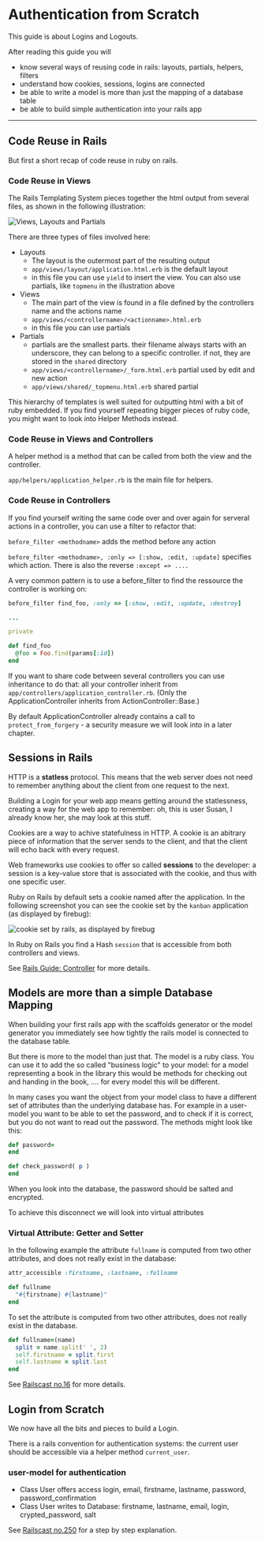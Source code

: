 Authentication from Scratch
===========================

This guide is about Logins and Logouts.

After reading this guide you will

* know several ways of reusing code in rails: layouts, partials, helpers, filters
* understand how cookies, sessions, logins are connected
* be able to write a model is more than just the mapping of a database table
* be able to build simple authentication into your rails app

------------------------------------------------------------

Code Reuse in Rails
-------------------

But first a short recap of code reuse in ruby on rails.


### Code Reuse in Views 

The Rails Templating System pieces together the html output
from several files, as shown in the following illustration:

![Views, Layouts and Partials](images/layout_view_partial.svg)

There are three types of files involved here:

* Layouts
  * The layout is the outermost part of the resulting output
  * `app/views/layout/application.html.erb` is the default layout
  * in this file you can use `yield` to insert the view. You can also use partials, like `topmenu` in the illustration above
* Views
  * The main part of the view is found in a file defined by the controllers name and the actions name
  * `app/views/<controllername>/<actionname>.html.erb` 
  * in this file you can use partials
* Partials
  * partials are the smallest parts. their filename always starts with an
    underscore, they can belong to a specific controller. if not, they are
    stored in the `shared` directory 
  * `app/views/<controllername>/_form.html.erb` partial used by edit and new action
  * `app/views/shared/_topmenu.html.erb` shared partial

This hierarchy of templates is well suited for outputting html with a bit of
ruby embedded. If you find yourself repeating bigger pieces of ruby code, you
might want to look into Helper Methods instead.

### Code Reuse in Views and Controllers

A helper method is a method that can be called from
both the view and the controller.  

`app/helpers/application_helper.rb` is the main file
for helpers.  


### Code Reuse in Controllers

If you find yourself writing the same code over and over
again for serveral actions in a controller, you can use
a filter to refactor that:

`before_filter <methodname>`  adds the method before any action

`before_filter <methodname>, :only => [:show, :edit, :update]`  specifies which
action. There is also the reverse `:except => ....`

A very common pattern is to use a before_filter to find
the ressource the controller is working on:

``` ruby
before_filter find_foo, :only => [:show, :edit, :update, :destroy]

...

private

def find_foo
  @foo = Foo.find(params[:id])
end
```

If you want to share code between several controllers
you can use inheritance to do that:
all your controller inherit from `app/controllers/application_controller.rb`.
(Only the ApplicationController inherits from ActionController::Base.)

By default ApplicationController already contains a call to
`protect_from_forgery` - a security measure we will look into in a later chapter.


Sessions in Rails 
------------------

HTTP is a **statless** protocol. This means that the web server
does not need to remember anything about the client from one
request to the next.  

Building a Login for your web app means getting around the
statlessness, creating a way for the web app to remember: oh, this is user
Susan, I already know her, she may look at this stuff.

Cookies are a way to achive statefulness in HTTP. A cookie
is an abitrary piece of information that the server sends to the
client, and that the client will echo back with every request.

Web frameworks use cookies to offer so called **sessions** to the
developer: a session is a key-value store that is associated with
the cookie, and thus with one specific user.

Ruby on Rails by default sets a cookie named after the application.
In the following screenshot you can see the cookie set by the `kanban`
application (as displayed by firebug):


![cookie set by rails,  as displayed by firebug](images/rails-cookie.png)

In Ruby on Rails you find a Hash `session` that is accessible from
both controllers and views.

See [Rails Guide: Controller](http://guides.rubyonrails.org/action_controller_overview.html#session)
for more details.



Models are more than a simple Database Mapping
--------------

When building your first rails app with the scaffolds generator
or the model generator you immediately see how tightly the
rails model is connected to the database table.

But there is more to the model than just that.  The model 
is a ruby class. You can use it to add the so called "business logic"
to your model:  for a model representing a book in the library
this would be methods for checking out and handing in the book, .... for
every model this will be different.

In many cases you want the object from your model class 
to have a different set of attributes than the underlying database has.
For example in a user-model you want to be able to set the password,
and to check if it is correct, but you do not want to read out the password.
The methods might look like this:

``` ruby
def password=
end

def check_password( p )
end
```

When you look into the database, the password should be salted and encrypted.

To achieve this disconnect we will look into virtual attributes 

### Virtual Attribute: Getter and Setter

In the following example the attribute `fullname`
is computed from two other attributes, and does not really
exist in the database:

``` ruby
attr_accessible :firstname, :lastname, :fullname

def fullname
  "#{firstname} #{lastname}"
end
```

To set the attribute 
is computed from two other attributes, does not really
exist in the database.

``` ruby
def fullname=(name)
  split = name.split(' ', 2)
  self.firstname = split.first
  self.lastname = split.last
end
```


See [Railscast no.16](http://railscasts.com/episodes/16-virtual-attributes?view=asciicast) for
more details.


Login from Scratch
-----------

We now have all the bits and pieces to build a
Login.  

There is a rails convention for authentication systems:
the current user should be accessible via a helper method `current_user`.

### user-model for authentication

* Class User offers access login, email, firstname, lastname, password, password_confirmation
* Class User writes to Database:  firstname, lastname, email, login, crypted_password, salt


See [Railscast
no.250](http://railscasts.com/episodes/250-authentication-from-scratch?view=asciicast)
for a step by step explanation.


